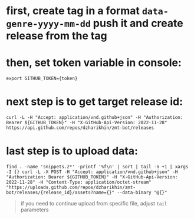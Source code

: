 # first, create tag in a format `data-genre-yyyy-mm-dd` push it and create release from the tag  
# then, set token variable in console:
```shell
export GITHUB_TOKEN={token} 
```
# next step is to get target release id:
```shell
curl -L -H "Accept: application/vnd.github+json" -H "Authorization: Bearer ${GITHUB_TOKEN}" -H "X-GitHub-Api-Version: 2022-11-28" https://api.github.com/repos/dzharikhin/zmt-bot/releases
```
# last step is to upload data:
```shell
find . -name 'snippets.z*' -printf '%f\n' | sort | tail -n +1 | xargs -I {} curl -L -X POST -H "Accept: application/vnd.github+json" -H "Authorization: Bearer ${GITHUB_TOKEN}" -H "X-GitHub-Api-Version: 2022-11-28" -H "Content-Type: application/octet-stream" "https://uploads.github.com/repos/dzharikhin/zmt-bot/releases/{release_id}/assets?name={}" --data-binary "@{}"
```
> if you need to continue upload from specific file, adjust `tail` parameters
